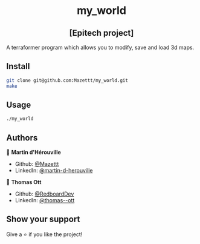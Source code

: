 <h1 align="center">my_world</h1>
<h2 align="center">[Epitech project]</h2>

A terraformer program which allows you to modify, save and load 3d maps.

## Install

```sh
git clone git@github.com:Mazettt/my_world.git
make
```

## Usage

```sh
./my_world
```

## Authors

👤 **Martin d'Hérouville**

* Github: [@Mazettt](https://github.com/Mazettt)
* LinkedIn: [@martin-d-herouville](https://linkedin.com/in/martin-d-herouville)

👤 **Thomas Ott**

* Github: [@RedboardDev](https://github.com/RedboardDev)
* LinkedIn: [@thomas--ott](https://linkedin.com/in/thomas--ott)

## Show your support

Give a ⭐️ if you like the project!